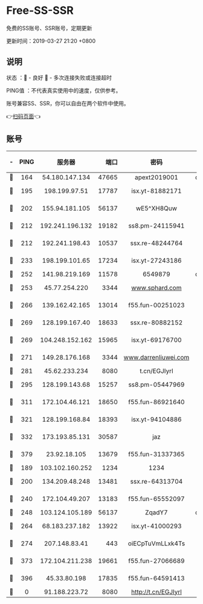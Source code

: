 # Free-SS-SSR

免费的SS账号、SSR账号，定期更新

更新时间：2019-03-27 21:20 +0800

## 说明

状态     ：🙂 - 良好 🙁 - 多次连接失败或连接超时

PING值   ：不代表真实使用中的速度，仅供参考。

账号兼容SS、SSR，你可以自由在两个软件中使用。

👉[扫码页面](https://liesauer.github.io/Free-SS-SSR/)👈

## 账号

|-|PING|服务器|端口|密码|加密方式|区域|
|:----:|:----:|:-----:|-----:|:----:|:----:|:----:|
|🙂|164|54.180.147.134|47665|apext2019001|chacha20|KR|
|🙂|195|198.199.97.51|17787|isx.yt-81882171|aes-256-cfb|US|
|🙂|202|155.94.181.105|56137|wE5^XH8Quw|aes-256-cfb|US|
|🙂|212|192.241.196.132|19182|ss8.pm-24115941|aes-256-cfb|US|
|🙂|212|192.241.198.43|10537|ssx.re-48244764|aes-256-cfb|US|
|🙂|233|198.199.101.65|17234|isx.yt-27243186|aes-256-cfb|US|
|🙂|252|141.98.219.169|11578|6549879|chacha20|US|
|🙂|253|45.77.254.220|3344|www.sphard.com|aes-256-cfb|SG|
|🙂|266|139.162.42.165|13014|f55.fun-00251023|aes-256-cfb|SG|
|🙂|269|128.199.167.40|18633|ssx.re-80882152|aes-256-cfb|SG|
|🙂|269|104.248.152.162|15965|isx.yt-69176700|aes-256-cfb|SG|
|🙂|271|149.28.176.168|3344|www.darrenliuwei.com|aes-256-cfb|AU|
|🙂|281|45.62.233.234|8080|t.cn/EGJIyrl|rc4-md5|CA|
|🙂|295|128.199.143.68|15257|ss8.pm-05447969|aes-256-cfb|SG|
|🙂|311|172.104.46.121|18650|f55.fun-86921640|aes-256-cfb|SG|
|🙂|321|128.199.168.84|18393|isx.yt-94104886|aes-256-cfb|SG|
|🙂|332|173.193.85.131|30587|jaz|aes-256-cfb|US|
|🙂|379|23.92.18.105|13679|f55.fun-31337365|aes-256-cfb|US|
|🙂|189|103.102.160.252|1234|1234|rc4-md5|JP|
|🙂|200|134.209.48.248|13481|ssx.re-64313704|aes-256-cfb|US|
|🙂|240|172.104.49.207|13183|f55.fun-65552097|aes-256-cfb|SG|
|🙂|248|103.124.105.189|56137|ZqadY7|chacha20|US|
|🙂|264|68.183.237.182|13922|isx.yt-41000293|aes-256-cfb|SG|
|🙂|274|207.148.83.41|443|oiECpTuVmLLxk4Ts|aes-256-cfb|AU|
|🙂|373|172.104.211.238|19661|f55.fun-27066689|aes-256-cfb|US|
|🙂|396|45.33.80.198|17835|f55.fun-64591413|aes-256-cfb|US|
|🙁|0|91.188.223.72|8080|http://t.cn/EGJIyrl|rc4-md5|RU|
